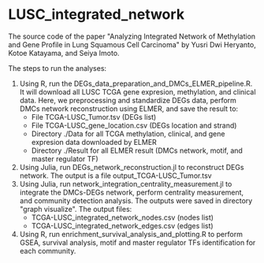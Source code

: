 # LUSC_integrated_network

The source code of the paper "Analyzing Integrated Network of Methylation and
Gene Profile in Lung Squamous Cell Carcinoma" by Yusri Dwi Heryanto, Kotoe Katayama, and Seiya Imoto.

The steps to run the analyses:
1. Using R, run the DEGs_data_preparation_and_DMCs_ELMER_pipeline.R. It will download all LUSC TCGA gene expresion, methylation, and clinical data.
Here, we preprocessing and standardize DEGs data, perform DMCs network reconstruction using ELMER, and save the result to: 
     - File TCGA-LUSC_Tumor.tsv (DEGs list) 
     - File TCGA-LUSC_gene_location.csv (DEGs location and strand)
     - Directory ./Data for all TCGA methylation, clinical, and gene expresion data downloaded by ELMER
     - Directory ./Result for all ELMER result (DMCs network, motif, and master regulator TF)
2. Using Julia, run DEGs_network_reconstruction.jl to reconstruct DEGs network. The output is a file output_TCGA-LUSC_Tumor.tsv
3. Using Julia, run network_integration_centrality_measurement.jl to integrate the DMCs-DEGs network, perform centrality measurement, and community detection analysis. The outputs were saved in directory "graph visualize". The output files:
     - TCGA-LUSC_integrated_network_nodes.csv (nodes list)
     - TCGA-LUSC_integrated_network_edges.csv (edges list)
4. Using R, run enrichment_survival_analysis_and_plotting.R to perform GSEA, survival analysis, motif and master regulator TFs identification for each community.

